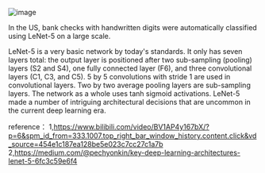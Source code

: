 ![image](https://github.com/user-attachments/assets/615e163c-325e-4f5c-9d17-347aaa1507ec)

In the US, bank checks with handwritten digits were automatically classified using LeNet-5 on a large scale. 

LeNet-5 is a very basic network by today's standards. It only has seven layers total: the output layer is positioned after two sub-sampling (pooling) layers (S2 and S4), one fully connected layer (F6), and three convolutional layers (C1, C3, and C5). 5 by 5 convolutions with stride 1 are used in convolutional layers. Two by two average pooling layers are sub-sampling layers. The network as a whole uses tanh sigmoid activations. LeNet-5 made a number of intriguing architectural decisions that are uncommon in the current deep learning era.


reference：
1,https://www.bilibili.com/video/BV1AP4y167bX/?p=6&spm_id_from=333.1007.top_right_bar_window_history.content.click&vd_source=454e1c187ea128be5e023c7cc27c1a7b
2,https://medium.com/@pechyonkin/key-deep-learning-architectures-lenet-5-6fc3c59e6f4
